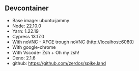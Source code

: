 ## Devcontainer

- Base image: ubuntu:jammy
- Node: 22.10.0
- Yarn: 1.22.19
- Cypress 13.17.0
- With noVNC - XFCE trough noVNC (http://localhost:6080)
- With google-chrome
- With Vscode- Zsh + Oh my zsh!
- Deno: 2.1.6
- github: https://github.com/zerdos/spike.land
